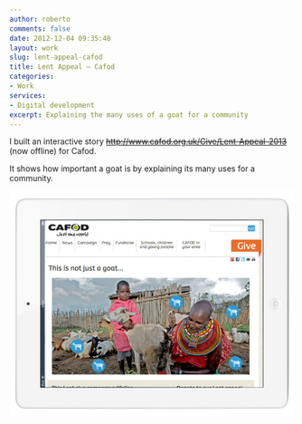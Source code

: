 ```yaml
---
author: roberto
comments: false
date: 2012-12-04 09:35:48
layout: work
slug: lent-appeal-cafod
title: Lent Appeal – Cafod
categories:
- Work
services:
- Digital development
excerpt: Explaining the many uses of a goat for a community
---
```


I built an interactive story <del>http://www.cafod.org.uk/Give/Lent-Appeal-2013</del> (now offline) for Cafod.

It shows how important a goat is by explaining its many uses for a community.

![Screenshot of Cafod Lent Appeal 2013](/images/work-cafod.jpg)




